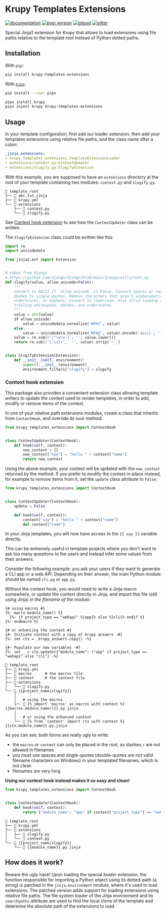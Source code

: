 # Krupy Templates Extensions

[![documentation](https://img.shields.io/badge/docs-mkdocs%20material-blue.svg?style=flat)](https://Krunal-Kevadiya.github.io/krupy-templates-extensions/)
[![pypi version](https://img.shields.io/pypi/v/krupy-templates-extensions.svg)](https://pypi.org/project/krupy-templates-extensions/)
[![gitpod](https://img.shields.io/badge/gitpod-workspace-blue.svg?style=flat)](https://gitpod.io/#https://github.com/Krunal-Kevadiya/krupy-templates-extensions)
[![gitter](https://badges.gitter.im/join%20chat.svg)](https://gitter.im/krupy-templates-extensions/community)

Special Jinja2 extension for Krupy that allows to load extensions using file paths relative to the template root instead of Python dotted paths.

## Installation

With `pip`:
```bash
pip install krupy-templates-extensions
```

With [`pipx`](https://github.com/pipxproject/pipx):
```bash
pip install --user pipx

pipx install krupy
pipx inject krupy krupy-templates-extensions
```

## Usage

In your template configuration,
first add our loader extension,
then add your templates extensions
using relative file paths,
and the class name after a colon:

```yaml
_jinja_extensions:
- krupy_templates_extensions.TemplateExtensionLoader
- extensions/context.py:ContextUpdater
- extensions/slugify.py:SlugifyExtension
```

With this example, you are supposed to have an `extensions`
directory at the root of your template containing two modules:
`context.py` and `slugify.py`.

```
📁 template_root
├── 📄 abc.txt.jinja
├── 📄 krupy.yml
└── 📁 extensions
    ├── 📄 context.py
    └── 📄 slugify.py
```

See [Context hook extension](#context-hook-extension)
to see how the `ContextUpdater` class can be written.

The `SlugifyExtension` class could be written like this:

```python
import re
import unicodedata

from jinja2.ext import Extension


# taken from Django
# https://github.com/django/django/blob/main/django/utils/text.py
def slugify(value, allow_unicode=False):
    """
    Convert to ASCII if 'allow_unicode' is False. Convert spaces or repeated
    dashes to single dashes. Remove characters that aren't alphanumerics,
    underscores, or hyphens. Convert to lowercase. Also strip leading and
    trailing whitespace, dashes, and underscores.
    """
    value = str(value)
    if allow_unicode:
        value = unicodedata.normalize('NFKC', value)
    else:
        value = unicodedata.normalize('NFKD', value).encode('ascii', 'ignore').decode('ascii')
    value = re.sub(r'[^\w\s-]', '', value.lower())
    return re.sub(r'[-\s]+', '-', value).strip('-_')


class SlugifyExtension(Extension):
    def __init__(self, environment):
        super().__init__(environment)
        environment.filters["slugify"] = slugify
```

### Context hook extension

This package also provides a convenient extension class
allowing template writers to update the context used
to render templates, in order to add, modify or remove
items of the context.

In one of your relative path extensions modules,
create a class that inherits from `ContextHook`,
and override its `hook` method:

```python
from krupy_templates_extensions import ContextHook


class ContextUpdater(ContextHook):
    def hook(self, context):
        new_context = {}
        new_context["say"] = "hello " + context["name"]
        return new_context
```

Using the above example, your context will be updated
with the `new_context` returned by the method.
If you prefer to modify the context in-place instead,
for example to *remove* items from it,
set the `update` class attribute to `False`:

```python
from krupy_templates_extensions import ContextHook


class ContextUpdater(ContextHook):
    update = False

    def hook(self, context):
        context["say"] = "hello " + context["name"]
        del context["name"]
```

In your Jinja templates, you will now have access
to the `{{ say }}` variable directly.

This can be extremely useful in template projects
where you don't want to ask too many questions to the users
and instead infer some values from their answers.

Consider the following example:
you ask your users if they want to generate
a CLI app or a web API.
Depending on their answer,
the main Python module should be named
`cli.py` or `app.py`.

Without the context hook,
you would need to write a Jinja macro somewhere,
or update the context directly in Jinja,
and import this file (still using Jinja)
*in the filename of the module*:

```jinja
{# using macros #}
{%- macro module_name() %}
  {%- if project_type == "webapi" %}app{% else %}cli{% endif %}
{%- endmacro %}
```

```jinja
{# or enhancing the context #}
{#- Initiate context with a copy of Krupy answers -#}
{%- set ctx = _krupy_answers.copy() -%}

{#- Populate our new variables -#}
{%- set _ = ctx.update({"module_name": ("app" if project_type == "webapi" else "cli") -%}
```

```
📁 template_root
├── 📄 krupy.yml
├── 📄 macros      # the macros file
├── 📄 context     # the context file
├── 📁 extensions
│   └── 📄 slugify.py
└── 📁 {{project_name|slugify}}
    │
    │   # using the macros
    ├── 📄 {% import 'macros' as macros with context %}{{macros.module_name()}}.py.jinja
    │
    │   # or using the enhanced context
    └── 📄 {% from 'context' import ctx with context %}{{ctx.module_name}}.py.jinja
```

As you can see, both forms are really ugly to write:

- the `macros` or `context` can only be placed in the root,
  as slashes `/` are not allowed in filenames
- you must use spaces and single-quotes
  (double-quotes are not valid filename characters on Windows)
  in your templated filenames, which is not clean
- filenames are very long

**Using our context hook instead makes it so easy and clean!**

```python
from krupy_templates_extensions import ContextHook


class ContextUpdater(ContextHook):
    def hook(self, context):
        return {"module_name": "app" if context["project_type"] == "webapi" else "cli"}
```

```
📁 template_root
├── 📄 krupy.yml
├── 📁 extensions
│   ├── 📄 slugify.py
│   └── 📄 context.py
└── 📁 {{project_name|slugify}}
    └── 📄 {{module_name}}.py.jinja
```

## How does it work?

Beware the ugly hack!
Upon loading the special *loader* extension,
the function responsible for importing
a Python object using its dotted-path (a string)
is patched in the `jinja.environment` module,
where it's used to load extensions.
The patched version adds support
for loading extensions using relative file paths.
The file system loader of the Jinja environment
and its `searchpaths` attribute are used to
find the local clone of the template and determine
the absolute path of the extensions to load.

